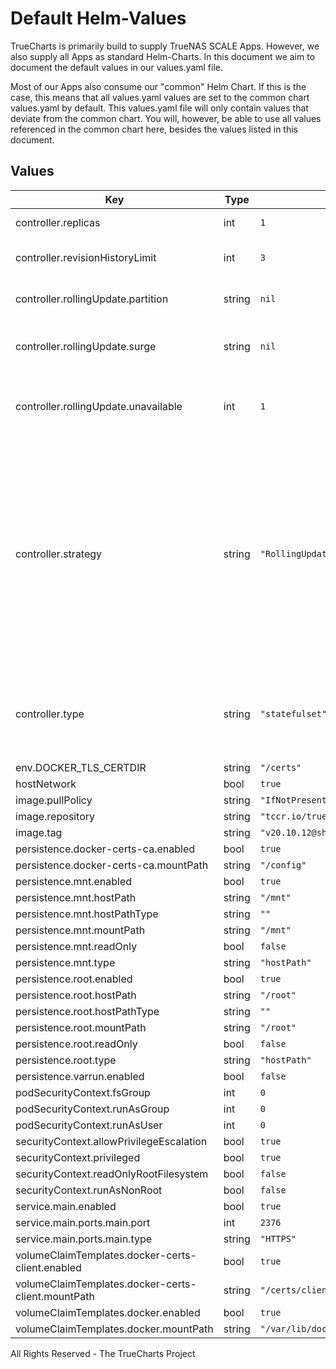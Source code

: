 # Default Helm-Values

TrueCharts is primarily build to supply TrueNAS SCALE Apps.
However, we also supply all Apps as standard Helm-Charts. In this document we aim to document the default values in our values.yaml file.

Most of our Apps also consume our "common" Helm Chart.
If this is the case, this means that all values.yaml values are set to the common chart values.yaml by default. This values.yaml file will only contain values that deviate from the common chart.
You will, however, be able to use all values referenced in the common chart here, besides the values listed in this document.

## Values

| Key | Type | Default | Description |
|-----|------|---------|-------------|
| controller.replicas | int | `1` | Number of desired pods |
| controller.revisionHistoryLimit | int | `3` | ReplicaSet revision history limit |
| controller.rollingUpdate.partition | string | `nil` | Set statefulset RollingUpdate partition |
| controller.rollingUpdate.surge | string | `nil` | Set deployment RollingUpdate max surge |
| controller.rollingUpdate.unavailable | int | `1` | Set deployment RollingUpdate max unavailable |
| controller.strategy | string | `"RollingUpdate"` | Set the controller upgrade strategy For Deployments, valid values are Recreate (default) and RollingUpdate. For StatefulSets, valid values are OnDelete and RollingUpdate (default). DaemonSets ignore this. |
| controller.type | string | `"statefulset"` | Set the controller type. Valid options are deployment, daemonset or statefulset |
| env.DOCKER_TLS_CERTDIR | string | `"/certs"` |  |
| hostNetwork | bool | `true` |  |
| image.pullPolicy | string | `"IfNotPresent"` |  |
| image.repository | string | `"tccr.io/truecharts/docker-in-docker"` |  |
| image.tag | string | `"v20.10.12@sha256:c62daf2fbd0b520a5849a5b463b059207e3669c892131eff1f0cf22d3b053deb"` |  |
| persistence.docker-certs-ca.enabled | bool | `true` |  |
| persistence.docker-certs-ca.mountPath | string | `"/config"` |  |
| persistence.mnt.enabled | bool | `true` |  |
| persistence.mnt.hostPath | string | `"/mnt"` |  |
| persistence.mnt.hostPathType | string | `""` |  |
| persistence.mnt.mountPath | string | `"/mnt"` |  |
| persistence.mnt.readOnly | bool | `false` |  |
| persistence.mnt.type | string | `"hostPath"` |  |
| persistence.root.enabled | bool | `true` |  |
| persistence.root.hostPath | string | `"/root"` |  |
| persistence.root.hostPathType | string | `""` |  |
| persistence.root.mountPath | string | `"/root"` |  |
| persistence.root.readOnly | bool | `false` |  |
| persistence.root.type | string | `"hostPath"` |  |
| persistence.varrun.enabled | bool | `false` |  |
| podSecurityContext.fsGroup | int | `0` |  |
| podSecurityContext.runAsGroup | int | `0` |  |
| podSecurityContext.runAsUser | int | `0` |  |
| securityContext.allowPrivilegeEscalation | bool | `true` |  |
| securityContext.privileged | bool | `true` |  |
| securityContext.readOnlyRootFilesystem | bool | `false` |  |
| securityContext.runAsNonRoot | bool | `false` |  |
| service.main.enabled | bool | `true` |  |
| service.main.ports.main.port | int | `2376` |  |
| service.main.ports.main.type | string | `"HTTPS"` |  |
| volumeClaimTemplates.docker-certs-client.enabled | bool | `true` |  |
| volumeClaimTemplates.docker-certs-client.mountPath | string | `"/certs/client"` |  |
| volumeClaimTemplates.docker.enabled | bool | `true` |  |
| volumeClaimTemplates.docker.mountPath | string | `"/var/lib/docker"` |  |

All Rights Reserved - The TrueCharts Project
